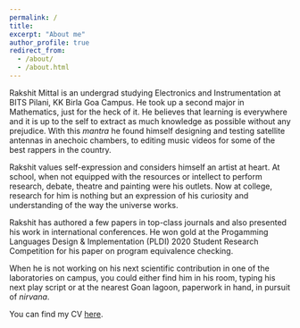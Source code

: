 ```yaml
---
permalink: /
title:
excerpt: "About me"
author_profile: true
redirect_from: 
  - /about/
  - /about.html
---
```


Rakshit Mittal is an undergrad studying Electronics and Instrumentation at BITS Pilani, KK Birla Goa Campus. He took up a second major in Mathematics, just for the heck of it. He believes that learning is everywhere and it is up to the self to extract as much knowledge as possible without any prejudice. With this *mantra* he found himself designing and testing satellite antennas in anechoic chambers, to editing music videos for some of the best rappers in the country. 

Rakshit values self-expression and considers himself an artist at heart. At school, when not equipped with the resources or intellect to perform research, debate, theatre and painting were his outlets. Now at college, research for him is nothing but an expression of his curiosity and understanding of the way the universe works.

Rakshit has authored a few papers in top-class journals and also presented his work in international conferences. He won gold at the Progamming Languages Design & Implementation (PLDI) 2020 Student Research Competition for his paper on program equivalence checking. 

When he is not working on his next scientific contribution in one of the laboratories on campus, you could either find him in his room, typing his next play script or at the nearest Goan lagoon, paperwork in hand, in pursuit of *nirvana*.

You can find my CV <a href="Rakshit Mittal - CV.pdf">here</a>.
